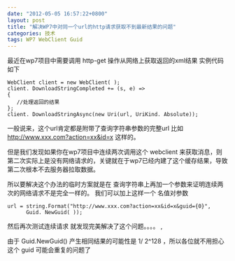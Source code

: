 ```yaml
---
date: "2012-05-05 16:57:22+0800"
layout: post
title: "解决WP7中对同一个url的http请求获取不到最新结果的问题"
categories: 技术
tags: WP7 WebClient Guid
---
```


最近在wp7项目中需要调用 http-get 操作从网络上获取返回的xml结果
实例代码如下

	WebClient client = new WebClient( );
	client. DownloadStringCompleted += (s, e) =>
	{
	   //处理返回的结果
	};
	client. DownloadStringAsync(new Uri(url, UriKind. Absolute));
	
一般说来，这个url肯定都是附带了查询字符串参数的完整url 
比如 http://www.xxx.com?action=xx&id=x 这样的。 

但是我们发现如果你在wp7项目中连续两次调用这个 webclient 来获取消息，则第二次实际上是没有网络请求的，关键就在于wp7已经内建了这个缓存结果，导致第二次根本不去服务器拉取数据。  

所以要解决这个办法的临时方案就是在 查询字符串上再加一个参数来证明连续两次的网络请求不是完全一样的。 
我们可以加上这样一个 名值对参数 

	url = string.Format("http://www.xxx.com?action=xx&id=x&guid={0}", 
          Guid. NewGuid( )); 
	
然后再次测试连续请求 就发现完美解决了这个问题。。。。 ,  

由于 Guid.NewGuid() 产生相同结果的可能性是 1/ 2^128 ，所以各位就不用担心这个 guid 可能会重复的问题了